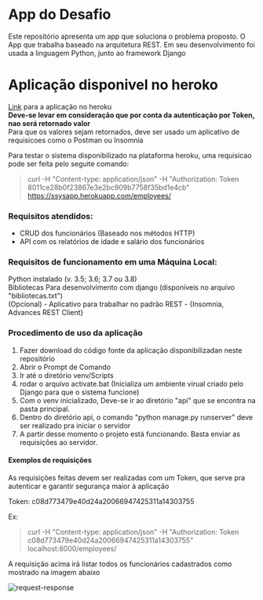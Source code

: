 # App do Desafio
Este repositório apresenta um app que soluciona o problema proposto.
O App que trabalha baseado na arquitetura REST.
Em seu desenvolvimento foi usada a linguagem Python, junto ao framework Django

# Aplicação disponivel no heroko
[Link](https://ssysapp.herokuapp.com/employees/) para a aplicação no heroku<br/>
**Deve-se levar em consideração que por conta da autenticação por Token, nao será retornado valor**<br/>
Para que os valores sejam retornados, deve ser usado um aplicativo de requisicoes como o Postman ou Insomnia<br/>

Para testar o sistema disponibilizado na plataforma heroku, uma requisicao pode ser feita pelo seguite comando:
> curl -H "Content-type: application/json" -H "Authorization: Token 8011ce28b0f23867e3e2bc909b7758f35bd1e4cb" https://ssysapp.herokuapp.com/employees/

### Requisitos atendidos:
- CRUD dos funcionários (Baseado nos métodos HTTP)
- API com os relatórios de idade e salário dos funcionários

### Requisitos de funcionamento em uma Máquina Local:
Python instalado (v. 3.5; 3.6; 3.7 ou 3.8)<br/>
Bibliotecas Para desenvolvimento com django (disponíveis no arquivo "bibliotecas.txt")<br/>
(Opcional) - Aplicativo para trabalhar no padrão REST - {Insomnia, Advances REST Client}

### Procedimento de uso da aplicação
1. Fazer download do código fonte da aplicação disponibilizadan neste repositório
2. Abrir o Prompt de Comando
3. Ir até o diretório venv/Scripts
4. rodar o arquivo activate.bat (Inicializa um ambiente virual criado pelo Django para que o sistema funcione)
5. Com o venv inicializado, Deve-se ir ao diretório "api" que se encontra na pasta principal.
7. Dentro do diretório api, o comando "python manage.py runserver" deve ser realizado pra iniciar o servidor
6. A partir desse momento o projeto está funcionando. Basta enviar as requisições ao servidor.

#### Exemplos de requisições
As requisições feitas devem ser realizadas com um Token, que serve pra autenticar e garantir segurança maior à aplicação<br/>

Token:  c08d773479e40d24a20066947425311a14303755<br/>

Ex:
> curl -H "Content-type: application/json" -H "Authorization: Token c08d773479e40d24a20066947425311a14303755" localhost:8000/employees/

A requisição acima irá listar todos os funcionários cadastrados como mostrado na imagem abaixo

![request-response](https://user-images.githubusercontent.com/64163998/84538023-de34fe00-acbe-11ea-9d41-ad3e2239886c.png)






